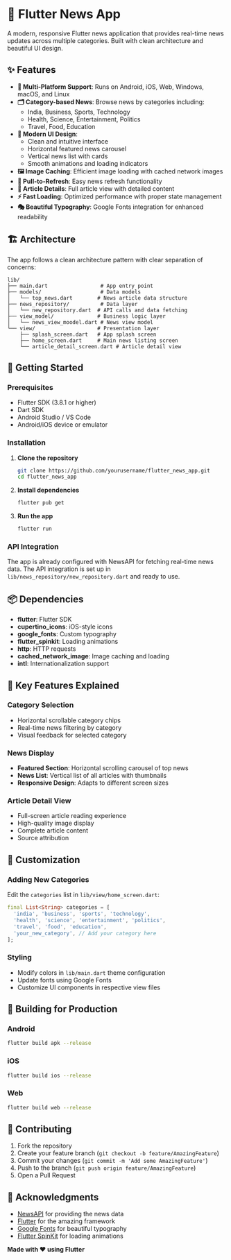 # 📰 Flutter News App

A modern, responsive Flutter news application that provides real-time news updates across multiple categories. Built with clean architecture and beautiful UI design.

## ✨ Features

- **📱 Multi-Platform Support**: Runs on Android, iOS, Web, Windows, macOS, and Linux
- **🗂️ Category-based News**: Browse news by categories including:
  - India, Business, Sports, Technology
  - Health, Science, Entertainment, Politics
  - Travel, Food, Education
- **🎨 Modern UI Design**: 
  - Clean and intuitive interface
  - Horizontal featured news carousel
  - Vertical news list with cards
  - Smooth animations and loading indicators
- **🖼️ Image Caching**: Efficient image loading with cached network images
- **🔄 Pull-to-Refresh**: Easy news refresh functionality
- **📖 Article Details**: Full article view with detailed content
- **⚡ Fast Loading**: Optimized performance with proper state management
- **🎭 Beautiful Typography**: Google Fonts integration for enhanced readability

## 🏗️ Architecture

The app follows a clean architecture pattern with clear separation of concerns:

```
lib/
├── main.dart                 # App entry point
├── models/                   # Data models
│   └── top_news.dart        # News article data structure
├── news_repository/          # Data layer
│   └── new_repository.dart  # API calls and data fetching
├── view_model/              # Business logic layer
│   └── news_view_moodel.dart # News view model
└── view/                    # Presentation layer
    ├── splash_screen.dart   # App splash screen
    ├── home_screen.dart     # Main news listing screen
    └── article_detail_screen.dart # Article detail view
```

## 🚀 Getting Started

### Prerequisites

- Flutter SDK (3.8.1 or higher)
- Dart SDK
- Android Studio / VS Code
- Android/iOS device or emulator

### Installation

1. **Clone the repository**
   ```bash
   git clone https://github.com/yourusername/flutter_news_app.git
   cd flutter_news_app
   ```

2. **Install dependencies**
   ```bash
   flutter pub get
   ```

3. **Run the app**
   ```bash
   flutter run
   ```

### API Integration

The app is already configured with NewsAPI for fetching real-time news data. The API integration is set up in `lib/news_repository/new_repository.dart` and ready to use.

## 📦 Dependencies

- **flutter**: Flutter SDK
- **cupertino_icons**: iOS-style icons
- **google_fonts**: Custom typography
- **flutter_spinkit**: Loading animations
- **http**: HTTP requests
- **cached_network_image**: Image caching and loading
- **intl**: Internationalization support

## 🎯 Key Features Explained

### Category Selection
- Horizontal scrollable category chips
- Real-time news filtering by category
- Visual feedback for selected category

### News Display
- **Featured Section**: Horizontal scrolling carousel of top news
- **News List**: Vertical list of all articles with thumbnails
- **Responsive Design**: Adapts to different screen sizes

### Article Detail View
- Full-screen article reading experience
- High-quality image display
- Complete article content
- Source attribution

## 🔧 Customization

### Adding New Categories
Edit the `categories` list in `lib/view/home_screen.dart`:
```dart
final List<String> categories = [
  'india', 'business', 'sports', 'technology',
  'health', 'science', 'entertainment', 'politics',
  'travel', 'food', 'education',
  'your_new_category', // Add your category here
];
```

### Styling
- Modify colors in `lib/main.dart` theme configuration
- Update fonts using Google Fonts
- Customize UI components in respective view files

## 🚀 Building for Production

### Android
```bash
flutter build apk --release
```

### iOS
```bash
flutter build ios --release
```

### Web
```bash
flutter build web --release
```

## 🤝 Contributing

1. Fork the repository
2. Create your feature branch (`git checkout -b feature/AmazingFeature`)
3. Commit your changes (`git commit -m 'Add some AmazingFeature'`)
4. Push to the branch (`git push origin feature/AmazingFeature`)
5. Open a Pull Request

## 🙏 Acknowledgments

- [NewsAPI](https://newsapi.org/) for providing the news data
- [Flutter](https://flutter.dev/) for the amazing framework
- [Google Fonts](https://fonts.google.com/) for beautiful typography
- [Flutter SpinKit](https://pub.dev/packages/flutter_spinkit) for loading animations


**Made with ❤️ using Flutter**
